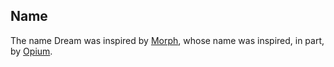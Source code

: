 <!-- TODO LATER Coverage badge on coveralls; better yet, link to an online version of
     the Bisect coverage report - probably in gh-pages. Generate the badge
     from coveralls, though - it's easier to maintain. -->
<!-- TODO LATER CI badges, opam link badge, npm badge. -->
<!-- TODO Clone instructions should include --recursive. -->

## Name

The name Dream was inspired by [Morph][morph], whose name was inspired, in
part, by [Opium][opium].

[morph]: https://github.com/reason-native-web/morph
[opium]: https://github.com/rgrinberg/opium
